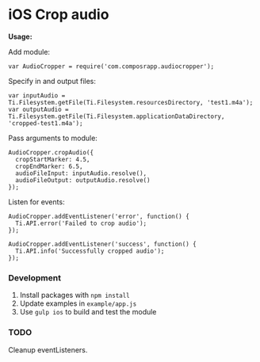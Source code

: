 # iOS Crop audio 

**Usage:**

Add module:

```
var AudioCropper = require('com.composrapp.audiocropper');
```

Specify in and output files:

```
var inputAudio = Ti.Filesystem.getFile(Ti.Filesystem.resourcesDirectory, 'test1.m4a');
var outputAudio = Ti.Filesystem.getFile(Ti.Filesystem.applicationDataDirectory, 'cropped-test1.m4a');
```

Pass arguments to module:

```
AudioCropper.cropAudio({
  cropStartMarker: 4.5,
  cropEndMarker: 6.5,
  audioFileInput: inputAudio.resolve(),
  audioFileOutput: outputAudio.resolve()
});
```

Listen for events:

```
AudioCropper.addEventListener('error', function() {
  Ti.API.error('Failed to crop audio');
});

AudioCropper.addEventListener('success', function() {
  Ti.API.info('Successfully cropped audio');
});
```

### Development

1. Install packages with `npm install`
2. Update examples in `example/app.js`
3. Use `gulp ios` to build and test the module

### TODO

Cleanup eventListeners.
